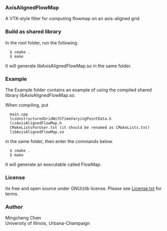 ### AxisAlignedFlowMap

A VTK-style filter for computing flowmap on an axis-aligned grid

### Build as shared library

In the root folder, run the following.

      $ cmake .
      $ make

It will generate libAxisAlignedFlowMap.so in the same folder.

### Example

The Example folder contains an example of using the compiled shared library libAxisAlignedFlowMap.so.

When compiling, put

      main.cpp
      lcsUnstructuredGridWithTimeVaryingPointData.h
      lcsAxisAlignedFlowMap.h
      CMakeListsForUser.txt (it should be renamed as CMakeLists.txt)
      libAxisAlignedFlowMap.so

in the same folder, then enter the commands below.

      $ cmake .
      $ make

It will generate an executable called FlowMap.

### License

Its free and open source under GNU/zlib license. Please see [License.txt](https://github.com/linyufly/AxisAlignedFlowMap/blob/master/license.txt) for terms.

### Author
Mingcheng Chen  
University of Illinois, Urbana-Champaign
